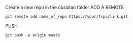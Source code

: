 Create a new repo in the obsidian folder 
ADD A REMOTE 
```
git remote add name_of_repo https://your/trpo/link.git
```
PUSH
```
git push -u origin maste
```


  

  
